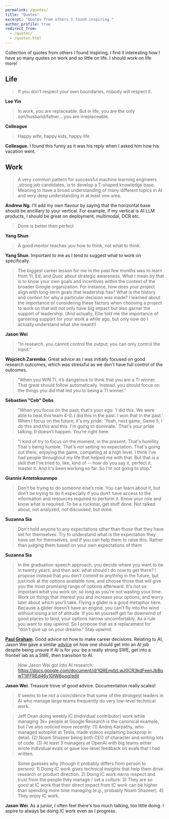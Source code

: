 ```yaml
---
permalink: /quotes/
title: "Quotes"
excerpt: "Quotes from others I found inspiring."
author_profile: true
redirect_from: 
  - /quotes/
  - /quotes.html
---
```


Collection of quotes from others I found inspiring. I find it interesting how I have so many quotes on work and so little on life. I should work on life more!

## Life

> If you don’t respect your own boundaries, nobody will respect it. 

**Lee Yin**

> In work, you are replaceable. But in life, you are the only son/husband/father... you are irreplaceable.

**Colleague**

> Happy wife, happy kids, happy life

**Colleague**. I found this funny as it was his reply when I asked him how his vacation went.

## Work

> A very common pattern for successful machine learning engineers ,strong job candidates, is to develop a T-shaped knowledge base. Meaning to have a broad understanding of many different topics in AI and very deep understanding in at least one area.

**Andrew Ng**. I'll add my own flavour by saying that the horizontal base should be ancillary to your vertical. For example, if my vertical is AI LLM products, I should be great on deployment, multimodal, OCR etc. 

> Done is better than perfect

**Yang Shun**

> A good mentor teaches you how to think, not what to think.

**Yang Shun**. Important to me as I tend to suggest what to work on specifically.


> The biggest career lesson for me in the past few months was to learn from Yi, Ed, and Quoc about strategic awareness. What I mean by that is to know your own goals and incentives within the context of the broader Google organization. For instance, how does your project align with long-term goals that leadership has? What is the history and context for why a particular decision was made? I learned about the importance of considering these factors when choosing a project to work on that will not only have big impact but also garner the support of leadership. (And actually, Ellie told me the importance of garnering support for your work a while ago, but only now do I actually understand what she meant!)

**Jason Wei**

> “In research, you cannot control the output; you can only control the input.”

**Wojciech Zaremba**. Great advice as I was initially focused on good research outcomes, which was stressful as we don't have full control of the outcomes.


> “When you WIN TI, it’s dangerous to think that you are a TI winner. That great should follow automatically. Instead, you should focus on the things you did that led you to being a TI winner.” 

**Sébastien "Ceb" Debs**

> "When you focus on the past, that's your ego: 'I did this. We were able to beat this team 4-0. I did this in the past. I won that in the past.' When I focus on the future, it's my pride: 'Yeah, next game, Game 5, I do this and this and this. I'm going to dominate.' That's your pride talking. It doesn't happen. You're right here.

> "I kind of try to focus on the moment, in the present. That's humility. That's being humble. That's not setting no expectation. That's going out there, enjoying the game, competing at a high level. I think I've had people throughout my life that helped me with that. But that is a skill that I've tried to, like, kind of -- how do you say it, perfect it, master it. And it's been working so far. So I'm not going to stop."

**Giannis Antetokounmpo**

> Don’t be trying to do someone else’s role. You can learn about it, but don’t be trying to do it especially if you don’t have access to the information and resources required to perform it. Know your role and know what is required. To be a rockstar, get stuff done. Not talked about, not analyzed, not discussed, but done.

**Suzanna Sia**

> Don’t hold anyone to any expectations other than those that they have set for themselves. Try to understand what is the expectation they have set for themselves, and if you can help them to raise this. Rather than judging them based on your own expectations of them

**Suzanna Sia**

> In the graduation-speech approach, you decide where you want to be in twenty years, and then ask: what should I do now to get there? I propose instead that you don't commit to anything in the future, but just look at the options available now, and choose those that will give you the most promising range of options afterward.
> It's not so important what you work on, so long as you're not wasting your time. Work on things that interest you and increase your options, and worry later about which you'll take.
> Flying a glider is a good metaphor here. Because a glider doesn't have an engine, you can't fly into the wind without losing a lot of altitude. If you let yourself get far downwind of good places to land, your options narrow uncomfortably. As a rule you want to stay upwind. So I propose that as a replacement for "don't give up on your dreams." Stay upwind.

[**Paul Graham**](https://paulgraham.com/hs.html). Good advice on how to make career decisions. Relating to AI, Jason Wei gave a similar [advice](https://docs.google.com/document/d/1QREmdzLwJ0CR3kdFeenJbBowT1IFFREd46y10tW6pog/edit) on how one should get into an AI job despite being unsure if AI is for you: be a really strong SWE, get into a frontier lab as a SWE, then transition to AI. 

> How Jason Wei got into AI research: https://docs.google.com/document/d/1QREmdzLwJ0CR3kdFeenJbBowT1IFFREd46y10tW6pog/edit

**Jason Wei**. Treasure trove of good advice. Documentation really scales!

> It seems to be not a coincidence that some of the strongest leaders in AI who manage large teams frequently do very low-level technical work.

> Jeff Dean doing weekly IC (individual contributor) work while managing 3k+ people at Google Research is the canonical example, but I've also noticed more recently:
(1) Andrej Karpathy, who managed autopilot at Tesla, made videos explaining backprop in detail.
(2) Noam Shazeer being both CEO of character and writing lots of code.
(3) At least 3 managers at OpenAI with big teams either wrote individual evals or gave low-level feedback on evals that I had written.

> Some guesses why (though it probably differs from person to person): 1) Doing IC work gives technical insights that help them drive research or product direction. 2) Doing IC work earns respect and trust from the people they manage / set a culture. 3) They are so good at IC work that their direct impact from IC work can be higher than spending more time managing (e.g., probably Noam Shazeer). 4) They enjoy IC work.

**Jason Wei**. As a junior, I often feel there's too much talking, too little doing. I aspire to always be doing IC work even as I progress.